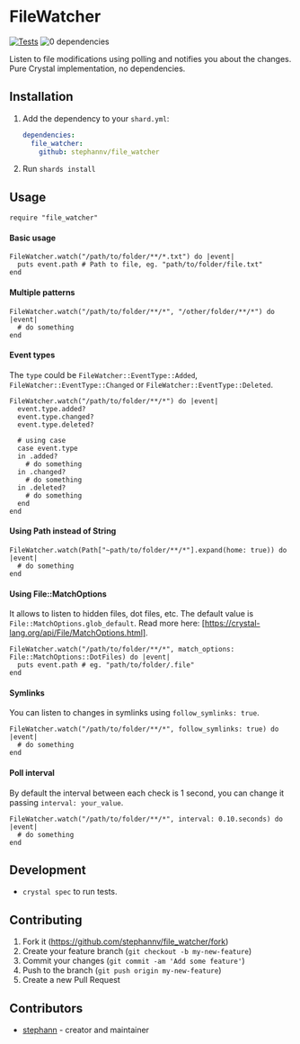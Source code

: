 # FileWatcher

<a href="https://github.com/stephannv/file_watcher/actions/workflows/ci.yml"><img src="https://github.com/stephannv/file_watcher/actions/workflows/ci.yml/badge.svg" alt="Tests"></a>
![0 dependencies](https://img.shields.io/badge/0-dependencies-blue)

Listen to file modifications using polling and notifies you about the changes. Pure Crystal implementation, no dependencies.

## Installation

1. Add the dependency to your `shard.yml`:

   ```yaml
   dependencies:
     file_watcher:
       github: stephannv/file_watcher
   ```

2. Run `shards install`

## Usage

```crystal
require "file_watcher"
```

#### Basic usage

```crystal
FileWatcher.watch("/path/to/folder/**/*.txt") do |event|
  puts event.path # Path to file, eg. "path/to/folder/file.txt"
end
```

#### Multiple patterns

```crystal
FileWatcher.watch("/path/to/folder/**/*", "/other/folder/**/*") do |event|
  # do something
end
```

#### Event types

The `type` could be `FileWatcher::EventType::Added`, `FileWatcher::EventType::Changed` or `FileWatcher::EventType::Deleted`.

```crystal
FileWatcher.watch("/path/to/folder/**/*") do |event|
  event.type.added?
  event.type.changed?
  event.type.deleted?

  # using case
  case event.type
  in .added?
    # do something
  in .changed?
    # do something
  in .deleted?
    # do something
  end
end
```

#### Using Path instead of String

```crystal
FileWatcher.watch(Path["~path/to/folder/**/*"].expand(home: true)) do |event|
  # do something
end
```

#### Using File::MatchOptions

It allows to listen to hidden files, dot files, etc. The default value is `File::MatchOptions.glob_default`. Read more here: [https://crystal-lang.org/api/File/MatchOptions.html].

```crystal
FileWatcher.watch("/path/to/folder/**/*", match_options: File::MatchOptions::DotFiles) do |event|
  puts event.path # eg. "path/to/folder/.file"
end
```

#### Symlinks

You can listen to changes in symlinks using `follow_symlinks: true`.

```crystal
FileWatcher.watch("/path/to/folder/**/*", follow_symlinks: true) do |event|
  # do something
end
```

#### Poll interval

By default the interval between each check is 1 second, you can change it passing `interval: your_value`.

```crystal
FileWatcher.watch("/path/to/folder/**/*", interval: 0.10.seconds) do |event|
  # do something
end
```

## Development

- `crystal spec` to run tests.

## Contributing

1. Fork it (<https://github.com/stephannv/file_watcher/fork>)
2. Create your feature branch (`git checkout -b my-new-feature`)
3. Commit your changes (`git commit -am 'Add some feature'`)
4. Push to the branch (`git push origin my-new-feature`)
5. Create a new Pull Request

## Contributors

- [stephann](https://github.com/stephannv) - creator and maintainer

